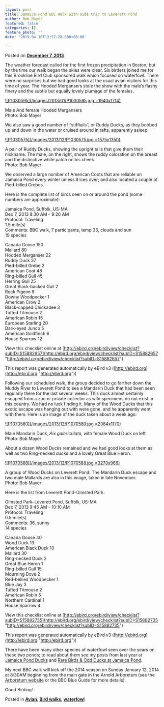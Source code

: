 ```yaml
---
layout: post
title: Jamaica Pond BBC Walk with side trip to Leverett Pond
author: Bob Mayer
featured: false
categories: []
feature_photo: ''
date: '2019-04-16T13:57:28.000+00:00'

---
```

Posted on [**December 7, 2013**](http://www.arbotopia.com/jamaica-pond-bbc-walk-with-side-trip-to-leverett-pond/ "6:07 pm")

The weather forecast called for the first frozen precipitation in Boston, but by the time our walk began the skies were clear. Six birders joined me for this Brookline Bird Club sponsored walk which focused on waterfowl. There were no surprises but we had good looks at the usual avian visitors for this time of year. The Hooded Mergansers stole the show with the male’s flashy finery and the subtle but equally lovely plumage of the females.

[![P1030595](/images/2013/01/P1030595.jpg =1940x1714)](/images/2013/01/P1030595.jpg)

Male And female Hooded Mergansers  
Photo: Bob Mayer

We also saw a good number of “stifftails”, or Ruddy Ducks, as they bobbed up and down in the water or cruised around in rafts, apparently asleep.

[![P1030575](/images/2013/12/P1030575.jpg =1575x1350)](/images/2013/12/P1030575.jpg)

A pair of Ruddy Ducks, showing the upright tails that give them their nickname. The male, on the right, shows the ruddy coloration on the breast and the distinctive white patch on his cheek.  
Photo: Bob Mayer

We observed a large number of American Coots that are reliable on Jamaica Pond every winter unless it ices over; and also located a couple of Pied-billed Grebes.

Here is the complete list of birds seen on or around the pond (some numbers are approximate):

Jamaica Pond, Suffolk, US-MA  
Dec 7, 2013 8:30 AM – 9:20 AM  
Protocol: Traveling  
1\.5 mile(s)  
Comments: BBC walk, 7 participants, temp 36, clouds and sun  
19 species

Canada Goose 150  
Mallard 80  
Hooded Merganser 22  
Ruddy Duck 37  
Pied-billed Grebe 2  
American Coot 48  
Ring-billed Gull 45  
Herring Gull 25  
Great Black-backed Gull 2  
Rock Pigeon 6  
Downy Woodpecker 1  
American Crow 2  
Black-capped Chickadee 3  
Tufted Titmouse 2  
American Robin 15  
European Starling 20  
Dark-eyed Junco 5  
American Goldfinch 6  
House Sparrow 12

View this checklist online at [http://ebird.org/ebird/view/checklist?subID=S15882657](http://ebird.org/ebird/view/checklist?subID=S15882657 "http://ebird.org/ebird/view/checklist?subID=S15882657")

This report was generated automatically by eBird v3 ([http://ebird.org](http://ebird.org "http://ebird.org"))

Following our scheduled walk, the group decided to go farther down the Muddy River to Leverett Pond to see a Mandarin Duck that had been seen regularly there for the last several weeks. This duck almost certainly escaped from a zoo or private collector as wild specimens do not exist in this country. We had no luck finding it. Many of the Wood Ducks that this exotic escape was hanging out with were gone, and he apparently went with them. Here is an image of the duck taken about a week ago:

[![P1070580](/images/2013/12/P1070580.jpg =2064x1170)](/images/2013/12/P1070580.jpg)

Male Mandarin Duck, _Aix galericulata,_ with female Wood Duck on left  
Photo: Bob Mayer

About a dozen Wood Ducks remained and we had good looks at them as well as two Ring-necked ducks and a lovely Great Blue Heron.

[![P1070588](/images/2013/12/P1070588.jpg =3270x966)](/images/2013/12/P1070588.jpg)

A group of Wood Ducks on Leverett Pond. The Mandarin Duck escape and two male Mallards are also in this image, taken in late November.  
Photo: Bob Mayer

Here is the list from Leverett Pond-Olmsted Park:

Olmsted Park–Leverett Pond, Suffolk, US-MA  
Dec 7, 2013 9:45 AM – 10:10 AM  
Protocol: Traveling  
0\.5 mile(s)  
Comments: 36, sunny  
14 species

Canada Goose 40  
Wood Duck 13  
American Black Duck 10  
Mallard 30  
Ring-necked Duck 2  
Great Blue Heron 1  
Ring-billed Gull 15  
Mourning Dove 2  
Red-bellied Woodpecker 1  
Blue Jay 3  
Tufted Titmouse 2  
American Robin 5  
Northern Cardinal 1  
House Sparrow 4

View this checklist online at [http://ebird.org/ebird/view/checklist?subID=S15882735](http://ebird.org/ebird/view/checklist?subID=S15882735 "http://ebird.org/ebird/view/checklist?subID=S15882735")

This report was generated automatically by eBird v3 ([http://ebird.org](http://ebird.org "http://ebird.org"))

There have been many other species of waterfowl seen over the years on these two ponds; to read about them see my posts from last year at [Jamaica Pond Ducks](https://www.arbotopia.com/2013/01/25/jamaica-pond-ducks.html "Jamaica Pond Ducks") and [Rare Birds & Odd Ducks at Jamaica Pond](https://www.arbotopia.com/2013/03/08/rare-birds-odd-ducks-at-jamaica-pond.html "Rare Birds & Odd Ducks on Jamaica Pond").

My next BBC walk will kick off the 2014 season on Sunday January 12, 2014 at 8:30AM beginning from the main gate in the Arnold Arboretum (see the [Arboretum website](http://www.arboretum.harvard.edu/ "Arnold Arboretum") or the BBC Blue Guide for more details).

Good Birding!

Posted in [**Avian**](http://www.arbotopia.com/category/avian/), [**Bird walks**](http://www.arbotopia.com/category/bird-walks/), [**waterfowl**](http://www.arbotopia.com/category/waterfowl/)